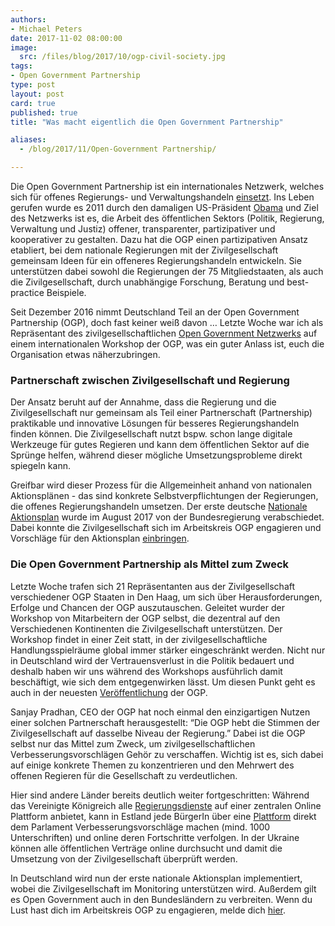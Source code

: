 ```yaml
---
authors:
- Michael Peters
date: 2017-11-02 08:00:00
image:
  src: /files/blog/2017/10/ogp-civil-society.jpg
tags:
- Open Government Partnership
type: post
layout: post
card: true
published: true
title: "Was macht eigentlich die Open Government Partnership"

aliases:
  - /blog/2017/11/Open-Government Partnership/

---
```


Die Open Government Partnership ist ein internationales Netzwerk, welches sich für offenes Regierungs- und Verwaltungshandeln [einsetzt](https://www.opengovpartnership.org/open-government-declaration). Ins Leben gerufen wurde es 2011 durch den damaligen US-Präsident [Obama](https://obamawhitehouse.archives.gov/the-press-office/2011/09/20/fact-sheet-open-government-partnership) und Ziel des Netzwerks ist es, die Arbeit des öffentlichen Sektors (Politik, Regierung, Verwaltung und Justiz) offener, transparenter, partizipativer und kooperativer zu gestalten. Dazu hat die OGP einen partizipativen Ansatz etabliert, bei dem nationale Regierungen mit der Zivilgesellschaft gemeinsam Ideen für ein offeneres Regierungshandeln entwickeln. Sie unterstützen dabei sowohl die Regierungen der 75 Mitgliedstaaten, als auch die Zivilgesellschaft, durch unabhängige Forschung, Beratung und best-practice Beispiele.

Seit Dezember 2016 nimmt Deutschland Teil an der Open Government Partnership (OGP), doch fast keiner weiß davon … Letzte Woche war ich als Repräsentant des zivilgesellschaftlichen [Open Government Netzwerks](https://opengovpartnership.de/) auf einem internationalen Workshop der OGP, was ein guter Anlass ist, euch die Organisation etwas näherzubringen.

### Partnerschaft zwischen Zivilgesellschaft und Regierung

Der Ansatz beruht auf der Annahme, dass die Regierung und die Zivilgesellschaft nur gemeinsam als Teil einer Partnerschaft (Partnership) praktikable und innovative Lösungen für besseres Regierungshandeln finden können. Die Zivilgesellschaft nutzt bspw. schon lange digitale Werkzeuge für gutes Regieren und kann dem öffentlichen Sektor auf die Sprünge helfen, während dieser mögliche Umsetzungsprobleme direkt spiegeln kann.

Greifbar wird dieser Prozess für die Allgemeinheit anhand von nationalen Aktionsplänen - das sind konkrete Selbstverpflichtungen der Regierungen, die offenes Regierungshandeln umsetzen. Der erste deutsche [Nationale Aktionsplan](https://www.bmi.bund.de/SharedDocs/pressemitteilungen/DE/2017/08/ogp-aktionsplan.html) wurde im August 2017 von der Bundesregierung verabschiedet. Dabei konnte die Zivilgesellschaft sich im Arbeitskreis OGP engagieren und Vorschläge für den Aktionsplan [einbringen](https://opengovpartnership.de/2017/03/2069/).

### Die Open Government Partnership als Mittel zum Zweck

Letzte Woche trafen sich 21 Repräsentanten aus der Zivilgesellschaft verschiedener OGP Staaten in Den Haag, um sich über Herausforderungen, Erfolge und Chancen der OGP auszutauschen. Geleitet wurder der Workshop von Mitarbeitern der OGP selbst, die dezentral auf den Verschiedenen Kontinenten die Zivilgesellschaft unterstützen. Der Workshop findet in einer Zeit statt, in der zivilgesellschaftliche Handlungsspielräume global immer stärker eingeschränkt werden. Nicht nur in Deutschland wird der Vertrauensverlust in die Politik bedauert und deshalb haben wir uns während des Workshops ausführlich damit beschäftigt, wie sich dem entgegenwirken lässt. Um diesen Punkt geht es auch in der neuesten [Veröffentlichung](https://www.opengovpartnership.org/sites/default/files/OGP_Trust_Publication_Sept2017.pdf) der OGP.

Sanjay Pradhan, CEO der OGP hat noch einmal den einzigartigen Nutzen einer solchen Partnerschaft herausgestellt: “Die OGP hebt die Stimmen der Zivilgesellschaft auf dasselbe Niveau der Regierung.” Dabei ist die OGP selbst nur das Mittel zum Zweck, um zivilgesellschaftlichen Verbesserungsvorschlägen Gehör zu verschaffen. Wichtig ist es, sich dabei auf einige konkrete Themen zu konzentrieren und den Mehrwert des offenen Regieren für die Gesellschaft zu verdeutlichen.

Hier sind andere Länder bereits deutlich weiter fortgeschritten: Während das Vereinigte Königreich alle [Regierungsdienste](https://www.gov.uk/) auf einer zentralen Online Plattform anbietet, kann in Estland jede BürgerIn über eine [Plattform](Rahvaalgatus.ee) direkt dem Parlament Verbesserungsvorschläge machen (mind. 1000 Unterschriften) und online deren Fortschritte verfolgen. In der Ukraine können alle öffentlichen Verträge online durchsucht und damit die Umsetzung von der Zivilgesellschaft überprüft werden.

In Deutschland wird nun der erste nationale Aktionsplan implementiert, wobei die Zivilgesellschaft im Monitoring unterstützen wird. Außerdem gilt es Open Government auch in den Bundesländern zu verbreiten. Wenn du Lust hast dich im Arbeitskreis OGP zu engagieren, melde dich [hier](https://opengovpartnership.de/arbeitskreis-beitreten/).
